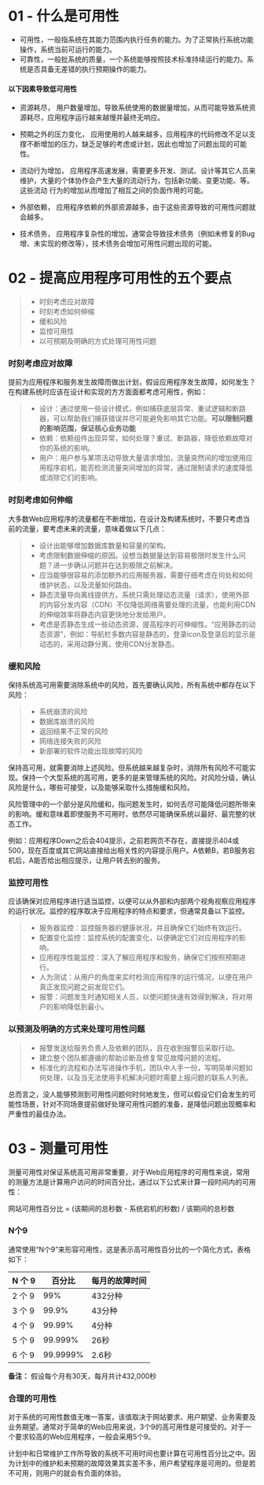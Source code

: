 # 01 - 什么是可用性


* 可用性，一般指系统在其能力范围内执行任务的能力。为了正常执行系统功能操作，系统当前可运行的能力。
* 可靠性，一般批系统的质量，一个系统能够按照技术标准持续运行的能力。系统是否具备无差错的执行预期操作的能力。

#### 以下因素导致低可用性

* 资源耗尽， 用户数量增加，导致系统使用的数据量增加，从而可能导致系统资源耗尽，应用程序运行越来越慢并最终无响应。

* 预期之外的压力变化， 应用使用的人越来越多，应用程序的代码修改不足以支撑不断增加的压力，缺乏足够的考虑或计划，因此也增加了问题出现的可能性。

* 流动行为增加， 应用程序高速发展，需要更多开发、测试、设计等其它人员来维护，大量的个体协作会产生大量的流动行为，包括新功能、变更功能、等。这些流动
行为的增加从而增加了相互之间的负面作用的可能。

* 外部依赖， 应用程序依赖的外部资源越多，由于这些资源导致的可用性问题就会越多。

* 技术债务， 应用程序复杂性的增加，通常会导致技术债务（例如未修复的Bug增、未实现的修改等），技术债务会增加可用性问题出现的可能。

# 02 - 提高应用程序可用性的五个要点

> * 时刻考虑应对故障
> * 时刻考虑如何伸缩
> * 缓和风险
> * 监控可用性
> * 以可预期及明确的方式处理可用性问题

### 时刻考虑应对故障

提前为应用程序和服务发生故障而做出计划，假设应用程序发生故障，如何发生？在构建系统时应该在设计和实现的方方面面都考虑可用性，例如：

> * 设计：通过使用一些设计模式，例如捕获底层异常、重试逻辑和断路器，可以帮助我们捕获错误并尽可能避免影响其它功能。<strong>可以限制问题的影响范围，保证核心业务功能</strong>
> * 依赖：依赖组件出现异常，如何处理？重试、断路器，降低依赖故障对你的系统的影响。  
> * 用户：用户参与某项活动导致大量请求增加，流量突然间的增加使用应用程序宕机，能否检测流量突间增加的异常，通过限制请求的速度降低或消除它们的影响。

### 时刻考虑如何伸缩

大多数Web应用程序的流量都在不断增加，在设计及构建系统时，不要只考虑当前的流量，要考虑未来的流量，意味着做以下几点：  

> * 设计出能够增加数据库数量和容量的架构。
> * 考虑限制数据伸缩的原因。设想当数据量达到容易极限时发生什么问题？进一步确认问题并在达到极限之前解决。
> * 应当能够很容易的添加额外的应用服务器，需要仔细考虑在何处和如何维护状态，以及流量如何路由。
> * 静态流量导向离线提供方。系统只需处理动态流量（请求），使用外部的内容分发内容（CDN）不仅降低网络需要处理的流量，也能利用CDN的伸缩效率将静态内容更快地分发给用户。  
> * 考虑是否静态生成一些动态资源，提高程序的可伸缩性。“应用静态的动态资源”，例如：导航栏多数内容是静态的，登录icon及登录后的显示是动态的，采用动静分离，使用CDN分发静态。  

### 缓和风险

保持系统高可用需要消除系统中的风险，首先要确认风险，所有系统中都存在以下风险：

> * 系统崩溃的风险
> * 数据库崩溃的风险
> * 返回结果不正常的风险
> * 网络连接失败的风险
> * 新部署的软件功能出现故障的风险

保持高可用，就需要消除上述风险。但系统越来越复杂时，消除所有风险不可能实现。保持一个大型系统的高可用，更多的是来管理系统的风险。对风险分级，确认风险是什么，哪些可接受，以及能够采取什么措施缓和风险。  

风险管理中的一个部分是风险缓和，指问题发生时，如何去尽可能降低问题所带来的影响。缓和意味着即使服务不可用时，依然尽可能确保系统以最好、最完整的状态工作。

例如：应用程序Down之后会404提示，之前若网页不存在，直接提示404或500，现在百度或其它网站直接给出相关性的内容提示用户。A依赖B，若B服务宕机后，A能否给出相应提示，让用户转去别的服务。

### 监控可用性

应该确保对应用程序进行适当监控，以便可以从外部和内部两个视角视察应用程序的运行状况。监控的程序取决于应用程序的特点和要求，但通常具备以下监控。  

> * 服务器监控：监控服务器的健康状况，并且确保它们始终有效运行。
> * 配置变化监控：监控系统的配置变化，以便确定它们对应用程序的影响。
> * 应用程序性能监控：深入了解应用程序和服务，确保它们按照预期进行。
> * 人为测试：从用户的角度来实时检测应用程序的运行情况，以便在用户真正发现问题之前发现它们。
> * 报警：问题发生时通知相关人员，以使问题快速有效得到解决，将对用户的影响降低到最小。  

### 以预测及明确的方式来处理可用性问题

> * 报警发送给服务负责人及依赖的团队，且在收到报警后采取行动。
> * 建立整个团队都遵循的帮助诊断及修复常见故障问题的流程。
> * 标准化的流程和办法写进操作手机，团队中人手一份，写明简单问题如何处理，以及当无法使用手机解决问题时需要上报问题的联系人列表。

总而言之，没人能够预测到可用性问题何时何地发生，但可以假设它们会发生的可能性场景，针对不同场景提前做好处理可用性问题的准备，是降低问题出现概率和严重性的最佳办法。

# 03 - 测量可用性

测量可用性对保证系统高可用非常重要，对于Web应用程序的可用性来说，常用的测量方法是计算用户访问的时间百分比，通过以下公式来计算一段时间内的可用性：

网站可用性百分比 = (该期间的总秒数 - 系统宕机的秒数) / 该期间的总秒数

### N个9

通常使用“N个9”来形容可用性，这是表示高可用性百分比的一个简化方式，表格如下：

| N 个 9 | 百分比 | 每月的故障时间 |
|--------|--------|--------------|
| 2 个 9 | 99%    | 432分种      |
| 3 个 9 | 99.9%  | 43分种      |
| 4 个 9 | 99.99%  | 4分种      |
| 5 个 9 | 99.999% | 26秒      |
| 6 个 9 | 99.9999%| 2.6秒     |

**备注：** 假设每个月有30天，每月共计432,000秒

### 合理的可用性

对于系统的可用性数值无唯一答案，该值取决于网站要求、用户期望、业务需要及业务期望。通常对于简单的Web应用来说，3个9的高可用性是可接受的。对于一个要求较高的Web应用程序，一般会采用5个9。

计划中和日常维护工作所导致的系统不可用时间也要计算在可用性百分比之中。因为计划中的维护和未预期的故障效果其实差不多，用户希望程序是可用的。但是若不可用，则用户的就会有负面的体验。


